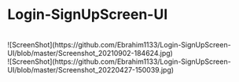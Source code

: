 <h1>Login-SignUpScreen-UI</h1>
<br>
![ScreenShot](https://github.com/Ebrahim1133/Login-SignUpScreen-UI/blob/master/Screenshot_20210902-184624.jpg)
<br>
![ScreenShot](https://github.com/Ebrahim1133/Login-SignUpScreen-UI/blob/master/Screenshot_20220427-150039.jpg)
